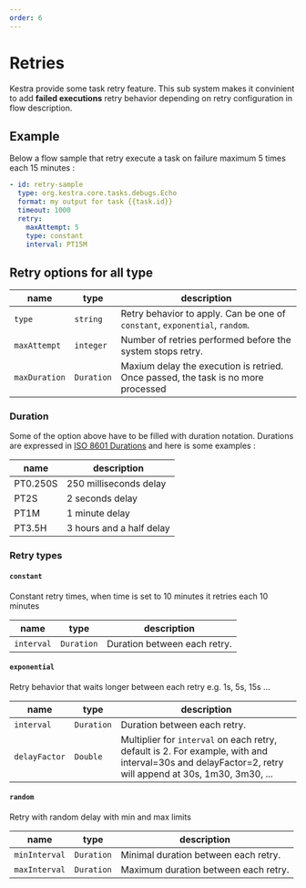 ```yaml
---
order: 6
---
```

# Retries

Kestra provide some task retry feature. This sub system makes it convinient to add **failed executions** retry behavior depending on retry configuration in flow description.


## Example

Below a flow sample that retry execute a task on failure maximum 5 times each 15 minutes :

```yaml
- id: retry-sample
  type: org.kestra.core.tasks.debugs.Echo
  format: my output for task {{task.id}}
  timeout: 1000
  retry:
    maxAttempt: 5
    type: constant
    interval: PT15M
```
## Retry options for all type

| name | type | description |
| ---------- | ----------- | ----------- |
|`type`|`string`|Retry behavior to apply. Can be one of `constant`, `exponential`, `random`.|
|`maxAttempt`|`integer`|Number of retries performed before the system stops retry.|
|`maxDuration`|`Duration`|Maxium delay the execution is retried. Once passed, the task is no more processed|


### Duration

Some of the option above have to be filled with duration notation. 
Durations are expressed in [ISO 8601 Durations](https://en.wikipedia.org/wiki/ISO_8601#Durations) 
and here is some examples :

| name | description |
| ---------- | ----------- |
|PT0.250S|250 milliseconds delay|
|PT2S|2 seconds delay|
|PT1M|1 minute delay|
|PT3.5H|3 hours and a half delay|


### Retry types


#### `constant`
Constant retry times, when time is set to 10 minutes it retries each 10 minutes

| name | type | description |
| ---------- | ----------- | ----------- |
|`interval`|`Duration`|Duration between each retry.|

#### `exponential`
Retry behavior that waits longer between each retry e.g. 1s, 5s, 15s ...

| name | type | description |
| ---------- | ----------- | ----------- |
|`interval`|`Duration`|Duration between each retry.|
|`delayFactor`|`Double`|Multiplier for `interval` on each retry, default is 2. For example, with and interval=30s and delayFactor=2, retry will append at 30s, 1m30, 3m30, ... |

#### `random`
Retry with random delay with min and max limits

| name | type | description |
| ---------- | ----------- | ----------- |
|`minInterval`|`Duration`|Minimal duration between each retry.|
|`maxInterval`|`Duration`|Maximum duration between each retry.|
